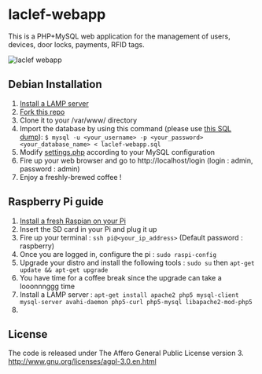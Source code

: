 laclef-webapp
==============

This is a PHP+MySQL web application for the management of users, devices, door locks, payments, RFID tags.

![laclef webapp](http://laclef.cc/templates/images/arch_en_US.svg)

Debian Installation
-------------------

1. [Install a LAMP server](http://wiki.debian.org/LaMp)
2. [Fork this repo](https://help.github.com/articles/fork-a-repo) 
3. Clone it to your /var/www/ directory
4. Import the database by using this command (please use [this SQL dump](https://raw.github.com/bgaultier/laclef-webapp/master/laclef-webapp.sql)): `$ mysql -u <your_username> -p <your_password> <your_database_name> < laclef-webapp.sql`
5. Modify [settings.php](settings.php) according to your MySQL configuration
6. Fire up your web browser and go to http://localhost/login (login : admin, password : admin)
7. Enjoy a freshly-brewed coffee !

Raspberry Pi guide
------------------
1. [Install a fresh Raspian on your Pi](http://www.raspberrypi.org/downloads)
2. Insert the SD card in your Pi and plug it up
3. Fire up your terminal : `ssh pi@<your_ip_address>` (Default password : raspberry)
4. Once you are logged in, configure the pi : `sudo raspi-config`
5. Upgrade your distro and install the following tools : `sudo su` then `apt-get update && apt-get upgrade`
6. You have time for a coffee break since the upgrade can take a looonnnggg time
7. Install a LAMP server : `apt-get install apache2 php5 mysql-client mysql-server avahi-daemon php5-curl php5-mysql libapache2-mod-php5`
8. 



License
-------

The code is released under The Affero General Public License version 3.
http://www.gnu.org/licenses/agpl-3.0.en.html

